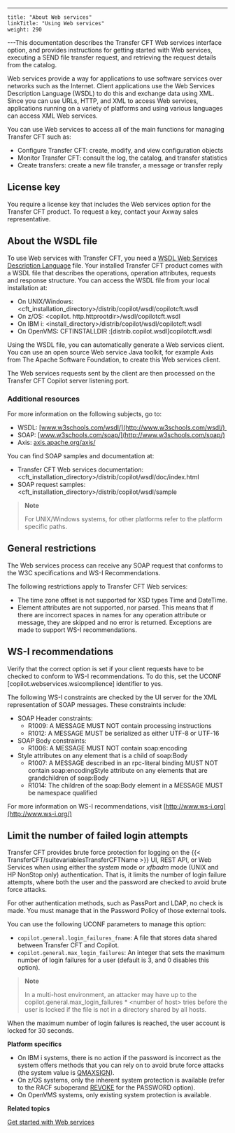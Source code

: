 ---
    title: "About Web services"
    linkTitle: "Using Web services"
    weight: 290
---This documentation describes the Transfer CFT Web services interface option, and provides instructions for getting started with Web services, executing a SEND file transfer request, and retrieving the request details from the catalog.

Web services provide a way for applications to use software services over networks such as the Internet. Client applications use the Web Services Description Language (WSDL) to do this and exchange data using XML.
Since you can use URLs, HTTP, and XML to access Web services, applications running on a variety of platforms and using various languages can access XML Web services.

You can use Web services to access all of the main functions for
managing Transfer CFT such as:

- Configure Transfer
    CFT: create, modify, and view configuration objects
- Monitor Transfer
    CFT: consult the log, the catalog, and transfer statistics
- Create transfers:
    create a new file transfer, a message or transfer reply

## License key

You require a license key that includes the Web services option for the Transfer
CFT product. To request a key,
contact your Axway sales representative.

## About the WSDL file

To use Web services with Transfer CFT, you need a [WSDL Web Services Description Language]() file. Your installed Transfer CFT product comes with a WSDL file that describes the operations, operation attributes, requests and response structure. You can access the WSDL file from your local installation at:

- On UNIX/Windows: &lt;cft_installation_directory>/distrib/copilot/wsdl/copilotcft.wsdl
- On z/OS: &lt;copilot. http.httprootdir>/wsdl/copilotcft.wsdl
- On IBM i: &lt;install_directory>/distrib/copilot/wsdl/copilotcft.wsdl
- On OpenVMS: CFTINSTALLDIR :[distrib.copilot.wsdl]copilotcft.wsdl

Using the WSDL file, you can automatically generate a Web services client. You can use an open source Web service Java toolkit, for example Axis from The Apache Software Foundation, to create this Web services client.

The Web services requests sent by the client are then processed on the Transfer CFT Copilot server listening port.

### Additional resources

For more information on the following subjects, go to:

- WSDL: [www.w3schools.com/wsdl/](http://www.w3schools.com/wsdl/) 
- SOAP: [www.w3schools.com/soap/](http://www.w3schools.com/soap/)
- Axis: [axis.apache.org/axis/](https://axis.apache.org/axis/)

You can find SOAP samples and documentation at:

- Transfer CFT Web services documentation: &lt;cft_installation_directory>/distrib/copilot/wsdl/doc/index.html
- SOAP request samples:&lt;cft_installation_directory>/distrib/copilot/wsdl/sample

> **Note**
>
> For UNIX/Windows systems, for other platforms refer to the platform specific paths.

## General restrictions

The Web services process can receive any SOAP request that conforms
to the W3C specifications and WS-I Recommendations.

The following restrictions apply to Transfer CFT Web services:

- The time zone offset
    is not supported for XSD types Time
    and DateTime.
- Element attributes
    are not supported, nor parsed. This means that if there are incorrect
    spaces in names for any operation attribute or message, they are skipped and
    no error is returned. Exceptions are made to support WS-I recommendations.

## WS-I recommendations

Verify that the correct option is set if your client requests have to
be checked to conform to WS-I recommendations. To do this, set the UCONF [copilot.webservices.wsicomplience] identifier
to yes.

The following WS-I constraints are checked by the UI server for the
XML representation of SOAP messages. These constraints include:

- SOAP Header constraints:
    -   R1009: A MESSAGE
        MUST NOT contain processing instructions
    -   R1012: A MESSAGE
        MUST be serialized as either UTF-8 or UTF-16
- SOAP Body constraints:
    -   R1006: A MESSAGE
        MUST NOT contain soap:encoding
- Style attributes on any element that is a child of soap:Body
    -   R1007: A MESSAGE
        described in an rpc-literal binding MUST NOT contain soap:encodingStyle
        attribute on any elements that are grandchildren of soap:Body
    -   R1014: The
        children of the soap:Body element in a MESSAGE MUST be namespace qualified

For more information on WS-I recommendations, visit [http://www.ws-i.org](http://www.ws-i.org/)

## Limit the number of failed login attempts

Transfer CFT provides brute force protection for logging on the {{< TransferCFT/suitevariablesTransferCFTName  >}} UI, REST API, or Web Services when using either the *system* mode or *xfbadm* mode (UNIX and HP NonStop only) authentication. That is, it limits the number of login failure attempts, where both the user and the password are checked to avoid brute force attacks.

For other authentication methods, such as PassPort and LDAP, no check is made. You must manage that in the Password Policy of those external tools.

You can use the following UCONF parameters to manage this option:

- `copilot.general.login_failures_fname`: A file that stores data shared between Transfer CFT and Copilot.
- `copilot.general.max_login_failures`: An integer that sets the maximum number of login failures for a user (default is 3, and 0 disables this option).

> **Note**
>
> In a multi-host environment, an attacker may have up to the copilot.general.max_login_failures \* &lt;number of host> tries before the user is locked if the file is not in a directory shared by all hosts.

When the maximum number of login failures is reached, the user account is locked for 30 seconds.

****Platform specifics****

- On IBM i systems, there is no action if the password is incorrect as the system offers methods that you can rely on to avoid brute force attacks (the system value is [QMAXSIGN](https://www.ibm.com/support/knowledgecenter/ssw_ibm_i_74/rzarl/rzarlmaxsgn.htm)).
- On z/OS systems, only the inherent system protection is available (refer to the RACF suboperand [REVOKE](https://www.ibm.com/support/knowledgecenter/SSLTBW_2.3.0/com.ibm.zos.v2r3.icha700/setrpw.htm) for the PASSWORD option).
- On OpenVMS systems, only existing system protection is available.

****Related topics****

[Get started with Web services](get_started_web_services)
